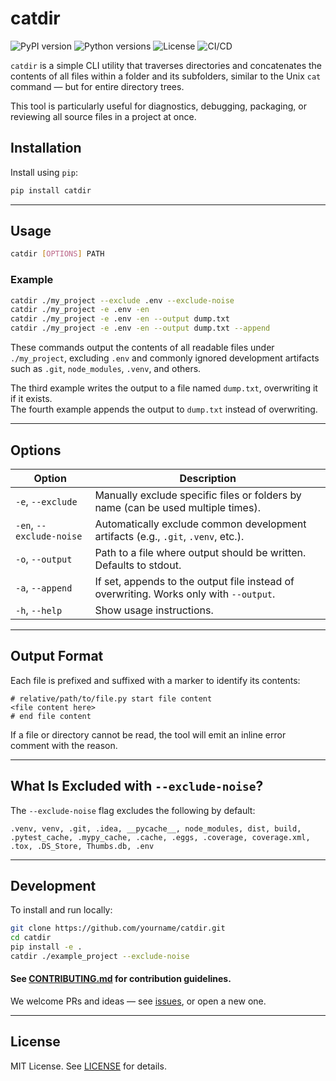 # catdir

![PyPI version](https://img.shields.io/pypi/v/catdir)
![Python versions](https://img.shields.io/pypi/pyversions/catdir)
![License](https://img.shields.io/github/license/emilastanov/catdir)
![CI/CD](https://github.com/emilastanov/catdir/actions/workflows/publish.yml/badge.svg)

`catdir` is a simple CLI utility that traverses directories and concatenates the contents of all files within a folder and its subfolders, similar to the Unix `cat` command — but for entire directory trees.

This tool is particularly useful for diagnostics, debugging, packaging, or reviewing all source files in a project at once.

## Installation

Install using `pip`:

```bash
pip install catdir
```

---

## Usage

```bash
catdir [OPTIONS] PATH
```

### Example

```bash
catdir ./my_project --exclude .env --exclude-noise
catdir ./my_project -e .env -en
catdir ./my_project -e .env -en --output dump.txt
catdir ./my_project -e .env -en --output dump.txt --append
```

These commands output the contents of all readable files under `./my_project`, excluding `.env` and commonly ignored development artifacts such as `.git`, `node_modules`, `.venv`, and others.

The third example writes the output to a file named `dump.txt`, overwriting it if it exists.  
The fourth example appends the output to `dump.txt` instead of overwriting.

---

## Options

| Option                    | Description                                                                 |
|---------------------------|-----------------------------------------------------------------------------|
| `-e`, `--exclude`         | Manually exclude specific files or folders by name (can be used multiple times). |
| `-en`, `--exclude-noise`  | Automatically exclude common development artifacts (e.g., `.git`, `.venv`, etc.). |
| `-o`, `--output`          | Path to a file where output should be written. Defaults to stdout.          |
| `-a`, `--append`          | If set, appends to the output file instead of overwriting. Works only with `--output`. |
| `-h`, `--help`            | Show usage instructions.                                                    |

---

## Output Format

Each file is prefixed and suffixed with a marker to identify its contents:

```text
# relative/path/to/file.py start file content
<file content here>
# end file content
```

If a file or directory cannot be read, the tool will emit an inline error comment with the reason.

---

## What Is Excluded with `--exclude-noise`?

The `--exclude-noise` flag excludes the following by default:

```text
.venv, venv, .git, .idea, __pycache__, node_modules, dist, build,
.pytest_cache, .mypy_cache, .cache, .eggs, .coverage, coverage.xml,
.tox, .DS_Store, Thumbs.db, .env
```

---

## Development

To install and run locally:

```bash
git clone https://github.com/yourname/catdir.git
cd catdir
pip install -e .
catdir ./example_project --exclude-noise
```

#### See [CONTRIBUTING.md](CONTRIBUTING.md) for contribution guidelines.
We welcome PRs and ideas — see [issues](https://github.com/emilastanov/catdir/issues), or open a new one.

---

## License

MIT License. See [LICENSE](LICENSE) for details.
